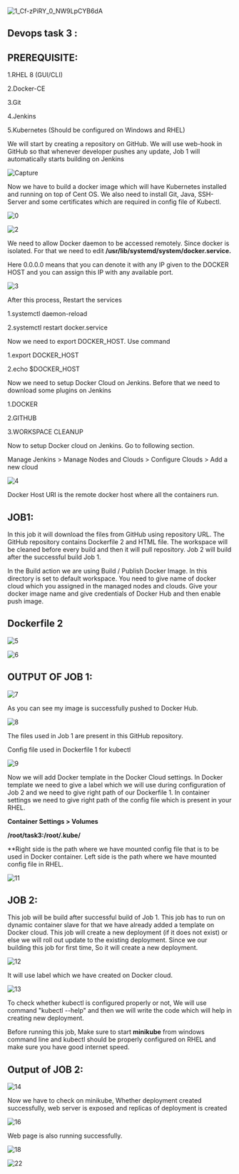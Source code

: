 ![1_Cf-zPiRY_0_NW9LpCYB6dA](https://user-images.githubusercontent.com/66811679/85195340-b4677280-b28e-11ea-8649-03af2630c340.png)

## Devops task 3 :

## PREREQUISITE:

1.RHEL 8 (GUI/CLI)

2.Docker-CE

3.Git

4.Jenkins

5.Kubernetes (Should be configured on Windows and RHEL)

We will start by creating a repository on GitHub. We will use web-hook in GitHub so that whenever developer pushes any update, Job 1 will automatically starts building on Jenkins

![Capture](https://user-images.githubusercontent.com/66811679/85364826-3d75e800-b4e1-11ea-8579-40d6c973ca8d.PNG)

Now we have to build a docker image which will have Kubernetes installed and running on top of Cent OS. We also need to install Git, Java, SSH-Server and some certificates which are required in config file of Kubectl.

![0](https://user-images.githubusercontent.com/66811679/85364904-72823a80-b4e1-11ea-9a52-afa61c7848bd.png)

![2](https://user-images.githubusercontent.com/66811679/85365115-eae8fb80-b4e1-11ea-8fd8-dacf11a62375.PNG)

We need to allow Docker daemon to be accessed remotely. Since docker is isolated. For that we need to edit  **/usr/lib/systemd/system/docker.service.**

Here 0.0.0.0 means that you can denote it with any IP given to the DOCKER HOST and you can assign this IP with any available port.

![3](https://user-images.githubusercontent.com/66811679/85371166-0efe0a00-b4ed-11ea-8b22-2212e1caaed1.png)

After this process, Restart the services

1.systemctl daemon-reload

2.systemctl restart docker.service

Now we need to export DOCKER_HOST. Use command

1.export DOCKER_HOST

2.echo $DOCKER_HOST

Now we need to setup Docker Cloud on Jenkins. Before that we need to download some plugins on Jenkins

1.DOCKER

2.GITHUB

3.WORKSPACE CLEANUP

Now to setup Docker cloud on Jenkins. Go to following section.

Manage Jenkins > Manage Nodes and Clouds > Configure Clouds > Add a new cloud

![4](https://user-images.githubusercontent.com/66811679/85371307-3d7be500-b4ed-11ea-8682-aecc655def91.png)

Docker Host URI is the remote docker host where all the containers run.


## JOB1:

In this job it will download the files from GitHub using repository URL. The GitHub repository contains Dockerfile 2 and HTML file. The workspace will be cleaned before every build and then it will pull repository. Job 2 will build after the successful build Job 1.

In the Build action we are using Build / Publish Docker Image. In this directory is set to default workspace. You need to give name of docker cloud which you assigned in the managed nodes and clouds. Give your docker image name and give credentials of Docker Hub and then enable push image.

## Dockerfile 2

![5](https://user-images.githubusercontent.com/66811679/85371377-5ab0b380-b4ed-11ea-9757-e6f784dc356e.png)

![6](https://user-images.githubusercontent.com/66811679/85371438-76b45500-b4ed-11ea-9206-76fb0920ae1d.png)

## OUTPUT OF JOB 1:

![7](https://user-images.githubusercontent.com/66811679/85371520-95b2e700-b4ed-11ea-927b-470a33f3dc37.png)

As you can see my image is successfully pushed to Docker Hub.

![8](https://user-images.githubusercontent.com/66811679/85371560-ab281100-b4ed-11ea-9ced-74b853cd70fc.png)

The files used in Job 1 are present in this GitHub repository.

Config file used in Dockerfile 1 for kubectl


![9](https://user-images.githubusercontent.com/66811679/85371605-c1ce6800-b4ed-11ea-8b75-07db9282b161.png)



Now we will add Docker template in the Docker Cloud settings. In Docker template we need to give a label which we will use during configuration of Job 2 and we need to give right path of our Dockerfile 1. In container settings we need to give right path of the config file which is present in your RHEL.

**Container Settings > Volumes**

**/root/task3:/root/.kube/**

**Right side is the path where we have mounted config file that is to be used in Docker container. Left side is the path where we have mounted config file in RHEL.

![11](https://user-images.githubusercontent.com/66811679/85371708-ede9e900-b4ed-11ea-8542-b99af4cc456d.png)

## JOB 2:

This job will be build after successful build of Job 1. This job has to run on dynamic container slave for that we have already added a template on Docker cloud. This job will create a new deployment (if it does not exist) or else we will roll out update to the existing deployment. Since we our building this job for first time, So it will create a new deployment.

![12](https://user-images.githubusercontent.com/66811679/85371779-107c0200-b4ee-11ea-892a-3fba4541cae3.png)

It will use label which we have created on Docker cloud.

![13](https://user-images.githubusercontent.com/66811679/85371856-2d183a00-b4ee-11ea-8c62-98733483431e.png)

To check whether kubectl is configured properly or not, We will use command "kubectl --help" and then we will write the code which will help in creating new deployment.

Before running this job, Make sure to start **minikube** from windows command line and kubectl should be properly configured on RHEL and make sure you have good internet speed.


## Output of JOB 2:


![14](https://user-images.githubusercontent.com/66811679/85372227-c47d8d00-b4ee-11ea-8ee5-c05dda52b9f8.png)


Now we have to check on minikube, Whether deployment created successfully, web server is exposed and replicas of deployment is created



![16](https://user-images.githubusercontent.com/66811679/85372381-fbec3980-b4ee-11ea-93f9-8601207ccfde.png)


Web page is also running successfully.


![18](https://user-images.githubusercontent.com/66811679/85378307-9d778900-b4f7-11ea-8091-46a9aace484a.png)


![22](https://user-images.githubusercontent.com/66811679/85381909-ae29fe00-b4fb-11ea-9294-bd35c0a1f76d.PNG)



